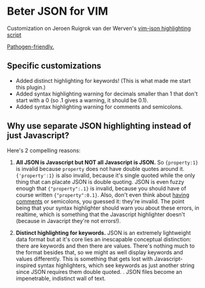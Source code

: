 Beter JSON for VIM
==================

Customization on Jeroen Ruigrok van der Werven's [vim-json highlighting script](http://www.vim.org/scripts/script.php?script_id=1945)

[Pathogen-friendly.](https://github.com/tpope/vim-pathogen)

Specific customizations
-----------------------

* Added distinct highlighting for keywords! (This is what made me start this plugin.)
* Added syntax highlighting warning for decimals smaller than 1 that don't start with a 0 (so .1 gives a warning, it should be 0.1).
* Added syntax highlighting warning for comments and semicolons.


Why use separate JSON highlighting instead of just Javascript?
--------------------------------------------------------------

Here's 2 compelling reasons:

1. **All JSON is Javascript but NOT all Javascript is JSON.** So `{property:1}` is invalid because `property` does not have double quotes around it. `{'property':1}` is also invalid, because it's single quoted while the only thing that can placate JSON is double quoting. JSON is even fuzzy enough that `{"property":.1}` is invalid, because you should have of course written `{"property":0.1}`. Also, don't even think about [having comments](http://stackoverflow.com/questions/244777/can-i-comment-a-json-file) or semicolons, you guessed it: they're invalid. The point being that your syntax highlighter should warn you about these errors, in realtime, which is something that the Javascript highlighter doesn't (because in Javacript they're not errors!).

2. **Distinct highlighting for keywords.** JSON is an extremely lightweight data format but at it's core lies an inescapable conceptual distinction: there are keywords and then there are values. There's nothing much to the format besides that, so we might as well display keywords and values differently. This is something that gets lost with Javascript-inspired syntax highlighters, which see keywords as just another string since JSON requires them double quoted. . JSON files become an impenetrable, indistinct wall of text.
